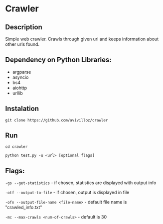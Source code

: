 # Crawler

## Description

Simple web crawler. Crawls through given url and keeps information about other urls found.

## Dependency on Python Libraries:

- argparse
- asyncio
- bs4
- aiohttp
- urllib

## Instalation

``` git clone https://github.com/avivilloz/crawler ```

## Run

``` cd crawler ```

``` python test.py -u <url> [optional flags] ```

## Flags:

``` -gs --get-statistics ``` - if chosen, statistics are displayed with output info

``` -otf --output-to-file ``` - if chosen, output is displayed in file

``` -ofn --output-file-name <file-name> ``` - default file name is "crawled_info.txt"

``` -mc --max-crawls <num-of-crawls> ``` - default is 30
